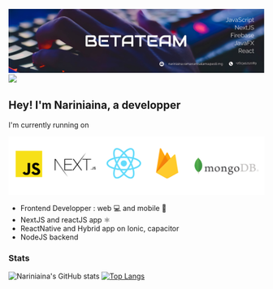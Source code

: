 ![Test Image 1](/couverture1.jpg)
![](https://komarev.com/ghpvc/?username=your-github-nariniaina&color=blue)

## Hey! I'm Nariniaina, a developper

I'm currently running on

![Test Image 2](/technologie.png)

- Frontend Developper : web 💻 and mobile 📱
- NextJS and reactJS app ⚛️
- ReactNative and Hybrid app on Ionic, capacitor
- NodeJS backend

### Stats
![Nariniaina's GitHub stats](https://github-readme-stats.vercel.app/api?username=nariniaina&show_icons=true&theme=tokyonight)
[![Top Langs](https://github-readme-stats.vercel.app/api/top-langs/?username=nariniaina&layout=compact)](https://github.com/nariniaina/github-readme-stats)
